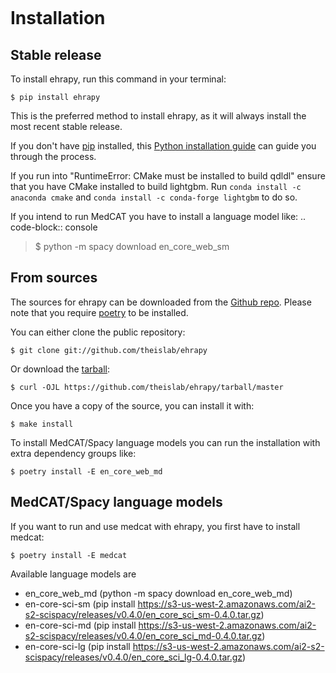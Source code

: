 ```{highlight} shell

```

# Installation

## Stable release

To install ehrapy, run this command in your terminal:

```console
$ pip install ehrapy
```

This is the preferred method to install ehrapy, as it will always install the most recent stable release.

If you don't have [pip] installed, this [Python installation guide] can guide you through the process.

If you run into "RuntimeError: CMake must be installed to build qdldl" ensure that you have CMake installed to build lightgbm.
Run `conda install -c anaconda cmake` and `conda install -c conda-forge lightgbm` to do so.

If you intend to run MedCAT you have to install a language model like:
.. code-block:: console

> \$ python -m spacy download en_core_web_sm

## From sources

The sources for ehrapy can be downloaded from the [Github repo].
Please note that you require [poetry] to be installed.

You can either clone the public repository:

```console
$ git clone git://github.com/theislab/ehrapy
```

Or download the [tarball]:

```console
$ curl -OJL https://github.com/theislab/ehrapy/tarball/master
```

Once you have a copy of the source, you can install it with:

```console
$ make install
```

To install MedCAT/Spacy language models you can run the installation with extra dependency groups like:

```console
$ poetry install -E en_core_web_md
```

## MedCAT/Spacy language models

If you want to run and use medcat with ehrapy, you first have to install medcat:

```console
$ poetry install -E medcat
```

Available language models are

-   en_core_web_md (python -m spacy download en_core_web_md)
-   en-core-sci-sm (pip install <https://s3-us-west-2.amazonaws.com/ai2-s2-scispacy/releases/v0.4.0/en_core_sci_sm-0.4.0.tar.gz>)
-   en-core-sci-md (pip install <https://s3-us-west-2.amazonaws.com/ai2-s2-scispacy/releases/v0.4.0/en_core_sci_md-0.4.0.tar.gz>)
-   en-core-sci-lg (pip install <https://s3-us-west-2.amazonaws.com/ai2-s2-scispacy/releases/v0.4.0/en_core_sci_lg-0.4.0.tar.gz>)

[github repo]: https://github.com/theislab/ehrapy
[pip]: https://pip.pypa.io
[poetry]: https://python-poetry.org/
[python installation guide]: http://docs.python-guide.org/en/latest/starting/installation/
[tarball]: https://github.com/theislab/ehrapy/tarball/master
